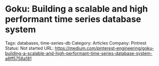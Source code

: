 # Goku: Building a scalable and high performant time series database system

Tags: databases, time-series-db
Category: Articles
Company: Pintrest
Status: Not started
URL: https://medium.com/pinterest-engineering/goku-building-a-scalable-and-high-performant-time-series-database-system-a8ff5758a181